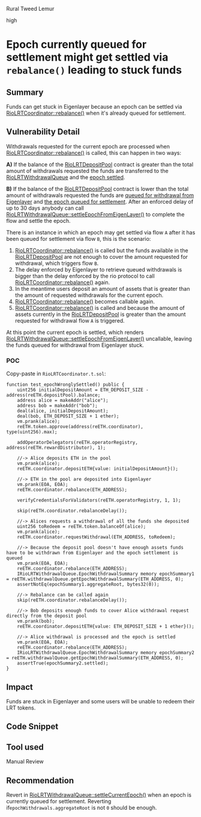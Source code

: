 Rural Tweed Lemur

high

# Epoch currently queued for settlement might get settled via `rebalance()` leading to stuck funds

## Summary
Funds can get stuck in Eigenlayer because an epoch can be settled via [RioLRTCoordinator::rebalance()](https://github.com/sherlock-audit/2024-02-rio-network-core-protocol/blob/main/rio-sherlock-audit/contracts/restaking/RioLRTCoordinator.sol#L121) when it's already queued for settlement.

## Vulnerability Detail
Withdrawals requested for the current epoch are processed when [RioLRTCoordinator::rebalance()](https://github.com/sherlock-audit/2024-02-rio-network-core-protocol/blob/main/rio-sherlock-audit/contracts/restaking/RioLRTCoordinator.sol#L121) is called, this can happen in two ways:

**A)** If the balance of the [RioLRTDepositPool](https://github.com/sherlock-audit/2024-02-rio-network-core-protocol/blob/main/rio-sherlock-audit/contracts/restaking/RioLRTDepositPool.sol) contract is greater than the total amount of withdrawals requested the funds are transferred to the [RioLRTWithdrawalQueue](https://github.com/sherlock-audit/2024-02-rio-network-core-protocol/blob/main/rio-sherlock-audit/contracts/restaking/RioLRTWithdrawalQueue.sol) and the [epoch settled](https://github.com/sherlock-audit/2024-02-rio-network-core-protocol/blob/main/rio-sherlock-audit/contracts/restaking/RioLRTCoordinator.sol#L256).

**B)** If the balance of the [RioLRTDepositPool](https://github.com/sherlock-audit/2024-02-rio-network-core-protocol/blob/main/rio-sherlock-audit/contracts/restaking/RioLRTDepositPool.sol) contract is lower than the total amount of withdrawals requested the funds are [queued for withdrawal from Eigenlayer](https://github.com/sherlock-audit/2024-02-rio-network-core-protocol/blob/main/rio-sherlock-audit/contracts/restaking/RioLRTCoordinator.sol#L261) and [the epoch queued for settlement](https://github.com/sherlock-audit/2024-02-rio-network-core-protocol/blob/main/rio-sherlock-audit/contracts/restaking/RioLRTCoordinator.sol#L266). After an enforced delay of up to 30 days anybody can call [RioLRTWithdrawalQueue::settleEpochFromEigenLayer()](https://github.com/sherlock-audit/2024-02-rio-network-core-protocol/blob/main/rio-sherlock-audit/contracts/restaking/RioLRTWithdrawalQueue.sol#L216C14-L216C39) to complete the flow and settle the epoch.

There is an instance in which an epoch may get settled via flow `A` after it has been queued for settlement via flow `B`, this is the scenario:
1. [RioLRTCoordinator::rebalance()](https://github.com/sherlock-audit/2024-02-rio-network-core-protocol/blob/main/rio-sherlock-audit/contracts/restaking/RioLRTCoordinator.sol#L121) is called but the funds available in the [RioLRTDepositPool](https://github.com/sherlock-audit/2024-02-rio-network-core-protocol/blob/main/rio-sherlock-audit/contracts/restaking/RioLRTDepositPool.sol) are not enough to cover the amount requested for withdrawal, which triggers flow `B`.
2. The delay enforced by Eigenlayer to retrieve queued withdrawals is bigger than the delay enforced by the rio protocol to call [RioLRTCoordinator::rebalance()](https://github.com/sherlock-audit/2024-02-rio-network-core-protocol/blob/main/rio-sherlock-audit/contracts/restaking/RioLRTCoordinator.sol#L121) again.
3. In the meantime users deposit an amount of assets that is greater than the amount of requested withdrawals for the current epoch.
4. [RioLRTCoordinator::rebalance()](https://github.com/sherlock-audit/2024-02-rio-network-core-protocol/blob/main/rio-sherlock-audit/contracts/restaking/RioLRTCoordinator.sol#L121) becomes callable again.
5. [RioLRTCoordinator::rebalance()](https://github.com/sherlock-audit/2024-02-rio-network-core-protocol/blob/main/rio-sherlock-audit/contracts/restaking/RioLRTCoordinator.sol#L121) is called and because the amount of assets currently in the [RioLRTDepositPool](https://github.com/sherlock-audit/2024-02-rio-network-core-protocol/blob/main/rio-sherlock-audit/contracts/restaking/RioLRTDepositPool.sol) is greater than the amount requested for withdrawal flow `A` is triggered.

At this point the current epoch is settled, which renders [RioLRTWithdrawalQueue::settleEpochFromEigenLayer()](https://github.com/sherlock-audit/2024-02-rio-network-core-protocol/blob/main/rio-sherlock-audit/contracts/restaking/RioLRTWithdrawalQueue.sol#L216C14-L216C39) uncallable, leaving the funds queued for withdrawal from Eigenlayer stuck.

### POC
Copy-paste in `RioLRTCoordinator.t.sol`:
```solidity
function test_epochWronglySettled() public {
    uint256 initialDepositAmount = ETH_DEPOSIT_SIZE - address(reETH.depositPool).balance;
    address alice = makeAddr("alice");
    address bob = makeAddr("bob");
    deal(alice, initialDepositAmount);
    deal(bob, ETH_DEPOSIT_SIZE + 1 ether);
    vm.prank(alice);
    reETH.token.approve(address(reETH.coordinator), type(uint256).max);

    addOperatorDelegators(reETH.operatorRegistry, address(reETH.rewardDistributor), 1);

    //-> Alice deposits ETH in the pool
    vm.prank(alice);
    reETH.coordinator.depositETH{value: initialDepositAmount}();

    //-> ETH in the pool are deposited into Eigenlayer
    vm.prank(EOA, EOA);
    reETH.coordinator.rebalance(ETH_ADDRESS);

    verifyCredentialsForValidators(reETH.operatorRegistry, 1, 1);

    skip(reETH.coordinator.rebalanceDelay());

    //-> Alices requests a withdrawal of all the funds she deposited
    uint256 toRedeem = reETH.token.balanceOf(alice);
    vm.prank(alice);
    reETH.coordinator.requestWithdrawal(ETH_ADDRESS, toRedeem);

    //-> Because the deposit pool doesn't have enough assets funds have to be withdrawn from Eigenlayer and the epoch settlement is queued
    vm.prank(EOA, EOA);
    reETH.coordinator.rebalance(ETH_ADDRESS);
    IRioLRTWithdrawalQueue.EpochWithdrawalSummary memory epochSummary1 = reETH.withdrawalQueue.getEpochWithdrawalSummary(ETH_ADDRESS, 0);
    assertNotEq(epochSummary1.aggregateRoot, bytes32(0));

    //-> Rebalance can be called again
    skip(reETH.coordinator.rebalanceDelay());

    //-> Bob deposits enough funds to cover Alice withdrawal request directly from the deposit pool
    vm.prank(bob);
    reETH.coordinator.depositETH{value: ETH_DEPOSIT_SIZE + 1 ether}();

    //-> Alice withdrawal is processed and the epoch is settled
    vm.prank(EOA, EOA);
    reETH.coordinator.rebalance(ETH_ADDRESS);
    IRioLRTWithdrawalQueue.EpochWithdrawalSummary memory epochSummary2 = reETH.withdrawalQueue.getEpochWithdrawalSummary(ETH_ADDRESS, 0);
    assertTrue(epochSummary2.settled);
}
```

## Impact
Funds are stuck in Eigenlayer and some users will be unable to redeem their LRT tokens.

## Code Snippet

## Tool used

Manual Review

## Recommendation
Revert in [RioLRTWithdrawalQueue::settleCurrentEpoch()](https://github.com/sherlock-audit/2024-02-rio-network-core-protocol/blob/main/rio-sherlock-audit/contracts/restaking/RioLRTWithdrawalQueue.sol#L151) when an epoch is currently queued for settlement. Reverting if`epochWithdrawals.aggregateRoot` is not `0` should be enough.
